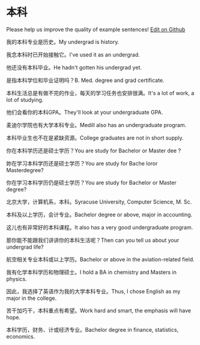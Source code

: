 # 本科

Please help us improve the quality of example sentences! [Edit on Github](https://github.com/jiyushe/jiyu-example-sentence-source/blob/main/chinese/benke.md)

<p><span class="chinese">我的本科专业是历史。</span><span class="english">My undergrad is history.</span></p>

<p><span class="chinese">我念本科时已开始接触它。</span><span class="english">I've used it as an undergrad.</span></p>

<p><span class="chinese">他还没有本科毕业。</span><span class="english">He hadn't gotten his undergrad yet.</span></p>

<p><span class="chinese">是指本科学位和毕业证明吗？</span><span class="english">B. Med. degree and grad certificate.</span></p>

<p><span class="chinese">本科生活总是有做不完的作业，每天的学习任务也安排很满。</span><span class="english">It's a lot of work, a lot of studying.</span></p>

<p><span class="chinese">他们会看你的本科GPA。</span><span class="english">They'll look at your undergraduate GPA.</span></p>

<p><span class="chinese">麦迪尔学院也有大学本科专业。</span><span class="english">Medill also has an undergraduate program.</span></p>

<p><span class="chinese">本科毕业生也不在是紧缺资源。</span><span class="english">College graduates are not in short supply.</span></p>

<p><span class="chinese">你在本科学历还是硕士学历？</span><span class="english">You are study for Bachelor or Master dee ?</span></p>

<p><span class="chinese">妳在学习本科学历还是硕士学历？</span><span class="english">You are study for Bache loror Masterdegree?</span></p>

<p><span class="chinese">你在学习本科学历仍是硕士学历？</span><span class="english">You are study for Bachelor or Master degree?</span></p>

<p><span class="chinese">北京大学，计算机系，本科。</span><span class="english">Syracuse University, Computer Science, M. Sc.</span></p>

<p><span class="chinese">本科及以上学历，会计专业。</span><span class="english">Bachelor degree or above, major in accounting.</span></p>

<p><span class="chinese">这儿也有非常好的本科课程。</span><span class="english">It also has a very good undergraduate program.</span></p>

<p><span class="chinese">那你能不能跟我们讲讲你的本科生活呢？</span><span class="english">Then can you tell us about your undergrad life?</span></p>

<p><span class="chinese">航空相关专业本科或以上学历。</span><span class="english">Bachelor or above in the aviation-related field.</span></p>

<p><span class="chinese">我有化学本科学历和物理硕士。</span><span class="english">I hold a BA in chemistry and Masters in physics.</span></p>

<p><span class="chinese">因此，我选择了英语作为我的大学本科专业。</span><span class="english">Thus, I chose English as my major in the college.</span></p>

<p><span class="chinese">苦干加巧干，本科重点有希望。</span><span class="english">Work hard and smart, the emphasis will have hope.</span></p>

<p><span class="chinese">本科学历，财务、计或经济专业。</span><span class="english">Bachelor degree in finance, statistics, economics.</span></p>

